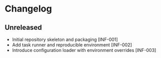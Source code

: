 # Changelog

## Unreleased
- Initial repository skeleton and packaging [INF-001]
- Add task runner and reproducible environment [INF-002]
- Introduce configuration loader with environment overrides [INF-003]
